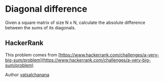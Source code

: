 # Diagonal difference

Given a square matrix of size N x N, calculate the absolute difference between the sums of its diagonals.

## HackerRank

This problem comes from [https://www.hackerrank.com/challenges/a-very-big-sum/problem](https://www.hackerrank.com/challenges/a-very-big-sum/problem)

Author [vatsalchanana](https://www.hackerrank.com/vatsalchanana)